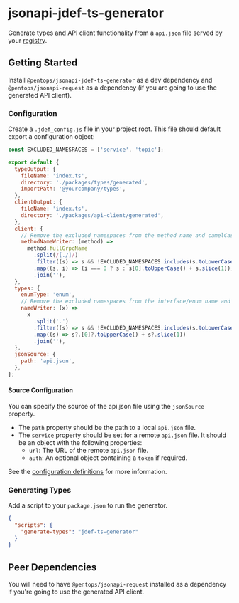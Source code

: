 # jsonapi-jdef-ts-generator

Generate types and API client functionality from a `api.json` file served by your [registry](https://github.com/pentops/registry).

## Getting Started

Install `@pentops/jsonapi-jdef-ts-generator` as a dev dependency and `@pentops/jsonapi-request` as a dependency (if you are going to use the generated API client).

### Configuration

Create a `.jdef_config.js` file in your project root. This file should default export a configuration object:

```js
const EXCLUDED_NAMESPACES = ['service', 'topic'];

export default {
  typeOutput: {
    fileName: 'index.ts',
    directory: './packages/types/generated',
    importPath: '@yourcompany/types',
  },
  clientOutput: {
    fileName: 'index.ts',
    directory: './packages/api-client/generated',
  },
  client: {
    // Remove the excluded namespaces from the method name and camelCase the result
    methodNameWriter: (method) =>
      method.fullGrpcName
        .split(/[./]/)
        .filter((s) => s && !EXCLUDED_NAMESPACES.includes(s.toLowerCase()))
        .map((s, i) => (i === 0 ? s : s[0].toUpperCase() + s.slice(1)))
        .join(''),
  },
  types: {
    enumType: 'enum',
    // Remove the excluded namespaces from the interface/enum name and camelCase the result
    nameWriter: (x) =>
      x
        .split('.')
        .filter((s) => s && !EXCLUDED_NAMESPACES.includes(s.toLowerCase()))
        .map((s) => s?.[0]?.toUpperCase() + s?.slice(1))
        .join(''),
  },
  jsonSource: {
    path: 'api.json',
  },
};
```

#### Source Configuration

You can specify the source of the api.json file using the `jsonSource` property.

- The `path` property should be the path to a local `api.json` file.
- The `service` property should be set for a remote `api.json` file. It should be an object with the following properties:
  - `url`: The URL of the remote `api.json` file.
  - `auth`: An optional object containing a `token` if required.

See the [configuration definitions](./src/config.ts) for more information.

### Generating Types

Add a script to your `package.json` to run the generator.

```json
{
  "scripts": {
    "generate-types": "jdef-ts-generator"
  }
}
```

## Peer Dependencies

You will need to have `@pentops/jsonapi-request` installed as a dependency if you're going to use the generated API client.

